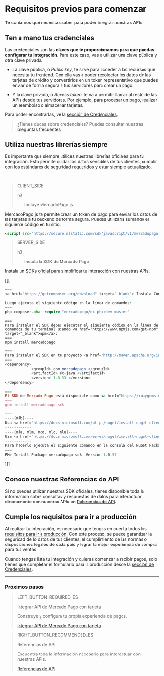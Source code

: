 # Requisitos previos para comenzar

Te contamos qué necesitas saber para poder integrar nuestras APIs.

## Ten a mano tus credenciales
Las credenciales son las **claves que te proporcionamos para que puedas configurar tu integración**. Para este caso, vas a utilizar una clave pública y otra clave privada.

* La clave pública, o _Public key_, te sirve para acceder a los recursos que necesita tu frontend. Con ella vas a poder recolectar los datos de las tarjetas de crédito y convertirlos en un token representativo que puedes enviar de forma segura a tus servidores para crear un pago.

* Y la clave privada, o _Access token_, te va a permitir llamar al resto de las APIs desde tus servidores. Por ejemplo, para procesar un pago, realizar un reembolso o almacenar tarjetas.

Para poder encontrarlas, ve la [sección de Credenciales](https://www.mercadopago.com/mla/account/credentials).

> ¿Tienes dudas sobre credenciales? Puedes consultar nuestras [preguntas frecuentes](https://www.mercadopago.com.ar/developers/es/guides/faqs/credentials/).

## Utiliza nuestras librerías siempre
Es importante que siempre utilices nuestras librerías oficiales para tu integración. Esto permite cuidar los datos sensibles de tus clientes, cumplir con los estándares de seguridad requeridos y estar siempre actualizado.

<br>

> CLIENT_SIDE
>
> h3
>
> &nbsp;&nbsp;&nbsp;&nbsp;&nbsp;&nbsp;Incluye MercadoPago.js.

MercadoPago.js te permite crear un token de pago para enviar los datos de las tarjetas a tu backend de forma segura. Puedes utilizarla sumando el siguiente código en tu sitio:

```html
<script src="https://secure.mlstatic.com/sdk/javascript/v1/mercadopago.js"></script>
```

> SERVER_SIDE
>
> h3
>
> &nbsp;&nbsp;&nbsp;&nbsp;&nbsp;&nbsp;Instala la SDK de Mercado Pago

Instala un [SDKs oficial](https://www.mercadopago.com.ar/developers/es/plugins_sdks#bookmark_sdk_title) para simplificar tu interacción con nuestras APIs.

[[[
```php
===
<a href="https://getcomposer.org/download" target="_blank"> Instala Composer</a> para usar el SDK.

Luego ejecuta el siguiente código en la línea de comandos:
===
php composer.phar require "mercadopago/dx-php:dev-master"
```
```node
===
Para instalar el SDK debes ejecutar el siguiente código en la línea de comandos de tu terminal usando <a href="https://www.npmjs.com/get-npm" target="_blank">npm</a>:
===
npm install mercadopago
```
```java
===
Para instalar el SDK en tu proyecto <a href="http://maven.apache.org/install.html" target="_blank"> Maven </a> agrega la siguiente dependencia en tu archivo pom.xml y luego ejecuta 'maven install'.
===
<dependency>
            <groupId> com.mercadopago </groupId>
            <artifactId> dx-java </artifactId>
            <version> 1.0.33 </version>
</dependency>
```
```ruby
===
El SDK de Mercado Pago está disponible como <a href="https://rubygems.org/gems/mercadopago-sdk" target="_blank"> gema</a>, para instalarla debes ejecutar el siguiente código en la línea de comandos:
===
gem install mercadopago-sdk
```
```csharp
===
----[mlb]----
Usa <a href="https://docs.microsoft.com/pt-pt/nuget/install-nuget-client-tools" target="_blank"> NuGet</a> para instalar el SDK .NET de Mercado Pago.
------------
----[mla, mlm, mco, mlc, mlu]----
Usa <a href="https://docs.microsoft.com/es-es/nuget/install-nuget-client-tools" target="_blank"> NuGet</a> para instalar el SDK .NET de Mercado Pago.
------------
Para hacerlo ejecuta el siguiente comando en la consola del NuGet Package Manager:
===
PM> Install-Package mercadopago-sdk -Version 1.0.57
```
]]]

## Conoce nuestras Referencias de API

Si no puedes utilizar nuestros SDK oficiales, tienes disponible toda la información sobre consultas y respuestas de datos para interactuar directamente con nuestras APIs en [Referencias de API](https://www.mercadopago.com.ar/developers/es/reference/payments/_payments/post/).

## Cumple los requisitos para ir a producción

Al realizar tu integración, es necesario que tengas en cuenta todos los [requisitos para ir a producción](https://www.mercadopago.com.ar/developers/es/guides/payments/api/goto-production/). Con este proceso, se puede garantizar la seguridad de lo datos de tus clientes, el cumplimiento de las normas o disposiciones legales de cada país y lograr la mejor experiencia de compra para tus ventas.

Cuando tengas lista tu integración y quieras comenzar a recibir pagos, solo tienes que completar el formulario para ir producción desde la [sección de Credenciales](https://www.mercadopago.com/mla/account/credentials).

---
### Próximos pasos

> LEFT_BUTTON_REQUIRED_ES
>
> Integrar API de Mercado Pago con tarjeta
>
> Construye y configura tu propia experiencia de pagos.
>
> [Integrar API de Mercado Pago con tarjeta](https://www.mercadopago.com.ar/developers/es/guides/payments/api/receiving-payment-by-card/)

> RIGHT_BUTTON_RECOMMENDED_ES
>
> Referencias de API
>
> Encuentra toda la información necesaria para interactuar con nuestras APIs.
>
> [Referencias de API](https://www.mercadopago.com.ar/developers/es/reference/)